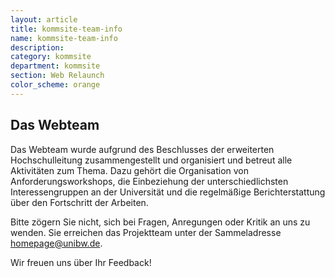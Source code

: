 ```yaml
---
layout: article
title: kommsite-team-info
name: kommsite-team-info
description: 
category: kommsite
department: kommsite
section: Web Relaunch
color_scheme: orange
---
```


<h2> Das Webteam</h2>

<p>Das Webteam wurde aufgrund des Beschlusses der erweiterten Hochschulleitung zusammengestellt und organisiert und betreut alle Aktivitäten zum Thema. Dazu gehört die Organisation von Anforderungsworkshops, die Einbeziehung der unterschiedlichsten Interessengruppen an der Universität und die regelmäßige Berichterstattung über den Fortschritt der Arbeiten.
</p>
<p>Bitte zögern Sie nicht, sich bei Fragen, Anregungen oder Kritik an uns zu wenden. Sie erreichen das Projektteam unter der Sammeladresse <a class="btn btn-default btn-theme-colored" href="mailto:homepage@unibw.de">homepage@unibw.de</a>.</p>

<p>Wir freuen uns über Ihr Feedback!</p>